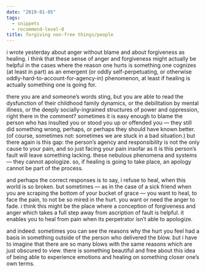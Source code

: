 ```yaml
---
date: "2019-01-05"
tags: 
  - snippets
  - recommend-level-0
title: forgiving non-free things/people
---
```

<!-- # january 5: forgiving non-free things/people -->

i wrote yesterday about anger without blame and about forgiveness as healing. i think that these sense of anger and forgiveness might actually be helpful in the cases where the reason one hurts is something one cognizes (at least in part) as an emergent (or oddly self-perpetuating, or otherwise oddly-hard-to-account-for-agency-in) phenomenon, at least if healing is actually something one is going for.

 there you are and someone’s words sting, but you are able to read the dysfunction of their childhood family dynamics, or the debilitation by mental illness, or the deeply socially-ingrained structures of power and oppression, right there in the comment? sometimes it is easy enough to blame the person who has insulted you or stood you up or offended you — they still did something wrong, perhaps, or perhaps they should have known better. (of course, sometimes not: sometimes we are stuck in a bad situation.) but there again is this gap: the person’s agency and responsibility is not the only cause to your pain, and so just facing your pain insofar as it is this person’s fault will leave something lacking. these nebulous phenomena and systems — they cannot apologize. so, if healing is going to take place, an apology cannot be part of the process.

and perhaps the correct responses is to say, i refuse to heal, when this world is so broken. but sometimes — as in the case of a sick friend when you are scraping the bottom of your bucket of grace — you want to heal, to face the pain, to not be so mired in the hurt. you want or need the anger to fade. i think this might be the place where a conception of forgiveness and anger which takes a full step away from ascription of fault is helpful. it enables you to heal from pain when its perpetrator isn’t able to apologize.

and indeed: sometimes you can see the reasons why the hurt you feel had a basis in something outside of the person who delivered the blow. but i have to imagine that there are so many blows with the same reasons which are just obscured to view. there is something beautiful and free about this idea of being able to experience emotions and healing on something closer one’s own terms.
